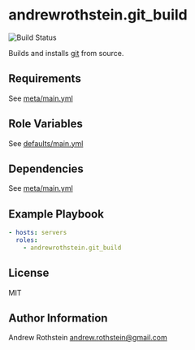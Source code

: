 andrewrothstein.git_build
=========
![Build Status](https://github.com/andrewrothstein/ansible-git_build/actions/workflows/build.yml/badge.svg)

Builds and installs [git](https://github.com/git/git) from source.

Requirements
------------

See [meta/main.yml](meta/main.yml)

Role Variables
--------------

See [defaults/main.yml](defaults/main.yml)

Dependencies
------------

See [meta/main.yml](meta/main.yml)

Example Playbook
----------------

```yml
- hosts: servers
  roles:
    - andrewrothstein.git_build
```

License
-------

MIT

Author Information
------------------

Andrew Rothstein <andrew.rothstein@gmail.com>
